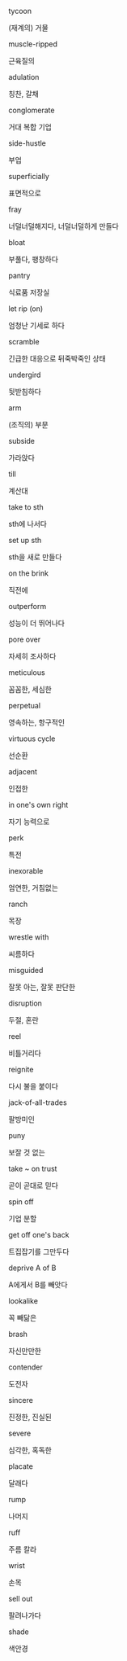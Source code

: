 tycoon

(재계의) 거물

muscle-ripped

근육질의

adulation

칭찬, 갈채

conglomerate

거대 복합 기업

side-hustle

부업

superficially

표면적으로

fray

너덜너덜해지다, 너덜너덜하게 만들다

bloat

부풀다, 팽창하다

pantry

식료품 저장실

let rip (on)

엄청난 기세로 하다

scramble

긴급한 대응으로 뒤죽박죽인 상태

undergird

뒷받침하다

arm

(조직의) 부문

subside

가라앉다

till

계산대

take to sth

sth에 나서다

set up sth

sth을 새로 만들다

on the brink

직전에

outperform

성능이 더 뛰어나다

pore over

자세히 조사하다

meticulous

꼼꼼한, 세심한

perpetual

영속하는, 항구적인

virtuous cycle

선순환

adjacent

인접한

in one's own right

자기 능력으로

perk

특전

inexorable

엄연한, 거침없는

ranch

목장

wrestle with

씨름하다

misguided

잘못 아는, 잘못 판단한

disruption

두절, 혼란

reel

비틀거리다

reignite

다시 불을 붙이다

jack-of-all-trades

팔방미인

puny

보잘 것 없는

take ~ on trust

곧이 곧대로 믿다

spin off

기업 분할

get off one's back

트집잡기를 그만두다

deprive A of B

A에게서 B를 빼앗다

lookalike

꼭 빼닮은

brash

자신만만한

contender

도전자

sincere

진정한, 진실된

severe

심각한, 혹독한

placate

달래다

rump

나머지

ruff

주름 칼라

wrist

손목

sell out

팔려나가다

shade

색안경
